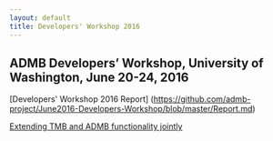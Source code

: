 ```yaml
---
layout: default
title: Developers' Workshop 2016
---
```

ADMB Developers’ Workshop, University of Washington, June 20-24, 2016
---------------------------------------------------------------------

[Developers' Workshop 2016 Report] (https://github.com/admb-project/June2016-Developers-Workshop/blob/master/Report.md)

[Extending TMB and ADMB functionality jointly](Kristensen_Anders_Report.pdf)
